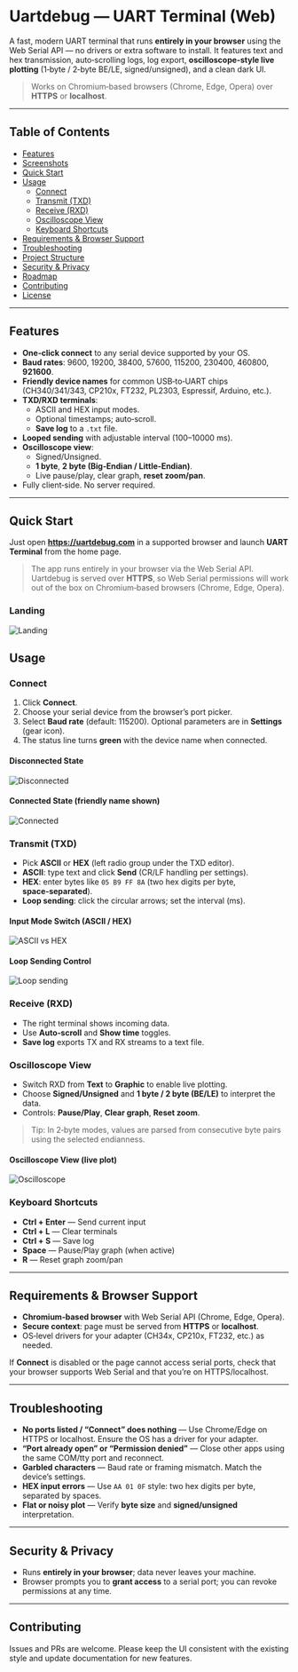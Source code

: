 # Uartdebug — UART Terminal (Web)

A fast, modern UART terminal that runs **entirely in your browser** using the Web Serial API — no drivers or extra software to install.
It features text and hex transmission, auto‑scrolling logs, log export, **oscilloscope‑style live plotting** (1‑byte / 2‑byte BE/LE, signed/unsigned), and a clean dark UI.

> Works on Chromium‑based browsers (Chrome, Edge, Opera) over **HTTPS** or **localhost**.

---

## Table of Contents

- [Features](#features)
- [Screenshots](#screenshots)
- [Quick Start](#quick-start)
- [Usage](#usage)
  - [Connect](#connect)
  - [Transmit (TXD)](#transmit-txd)
  - [Receive (RXD)](#receive-rxd)
  - [Oscilloscope View](#oscilloscope-view)
  - [Keyboard Shortcuts](#keyboard-shortcuts)
- [Requirements & Browser Support](#requirements--browser-support)
- [Troubleshooting](#troubleshooting)
- [Project Structure](#project-structure)
- [Security & Privacy](#security--privacy)
- [Roadmap](#roadmap)
- [Contributing](#contributing)
- [License](#license)

---

## Features

- **One‑click connect** to any serial device supported by your OS.
- **Baud rates**: 9600, 19200, 38400, 57600, 115200, 230400, 460800, **921600**.
- **Friendly device names** for common USB‑to‑UART chips (CH340/341/343, CP210x, FT232, PL2303, Espressif, Arduino, etc.).
- **TXD/RXD terminals**:
  - ASCII and HEX input modes.
  - Optional timestamps; auto‑scroll.
  - **Save log** to a `.txt` file.
- **Looped sending** with adjustable interval (100–10000 ms).
- **Oscilloscope view**:
  - Signed/Unsigned.
  - **1 byte**, **2 byte (Big‑Endian / Little‑Endian)**.
  - Live pause/play, clear graph, **reset zoom/pan**.
- Fully client‑side. No server required.

---

## Quick Start

Just open **https://uartdebug.com** in a supported browser and launch **UART Terminal** from the home page.

> The app runs entirely in your browser via the Web Serial API. Uartdebug is served over **HTTPS**, so Web Serial permissions will work out of the box on Chromium‑based browsers (Chrome, Edge, Opera).

### Landing

![Landing](docs/screens/landing.png)

## Usage

### Connect

1. Click **Connect**.
2. Choose your serial device from the browser’s port picker.
3. Select **Baud rate** (default: 115200). Optional parameters are in **Settings** (gear icon).
4. The status line turns **green** with the device name when connected.

#### Disconnected State

![Disconnected](docs/screens/disconnected.png)

#### Connected State (friendly name shown)

![Connected](docs/screens/connected.png)

### Transmit (TXD)

- Pick **ASCII** or **HEX** (left radio group under the TXD editor).
- **ASCII**: type text and click **Send** (CR/LF handling per settings).
- **HEX**: enter bytes like `05 B9 FF 8A` (two hex digits per byte, **space‑separated**).
- **Loop sending**: click the circular arrows; set the interval (ms).

#### Input Mode Switch (ASCII / HEX)

![ASCII vs HEX](docs/screens/ascii-hex.png)

#### Loop Sending Control

![Loop sending](docs/screens/loop-sending.png)

### Receive (RXD)

- The right terminal shows incoming data.
- Use **Auto‑scroll** and **Show time** toggles.
- **Save log** exports TX and RX streams to a text file.

### Oscilloscope View

- Switch RXD from **Text** to **Graphic** to enable live plotting.
- Choose **Signed/Unsigned** and **1 byte / 2 byte (BE/LE)** to interpret the data.
- Controls: **Pause/Play**, **Clear graph**, **Reset zoom**.

> Tip: In 2‑byte modes, values are parsed from consecutive byte pairs using the selected endianness.

#### Oscilloscope View (live plot)

![Oscilloscope](docs/screens/oscilloscope.png)

### Keyboard Shortcuts

- **Ctrl + Enter** — Send current input
- **Ctrl + L** — Clear terminals
- **Ctrl + S** — Save log
- **Space** — Pause/Play graph (when active)
- **R** — Reset graph zoom/pan

---

## Requirements & Browser Support

- **Chromium‑based browser** with Web Serial API (Chrome, Edge, Opera).
- **Secure context**: page must be served from **HTTPS** or **localhost**.
- OS‑level drivers for your adapter (CH34x, CP210x, FT232, etc.) as needed.

If **Connect** is disabled or the page cannot access serial ports, check that your browser supports Web Serial and that you’re on HTTPS/localhost.

---

## Troubleshooting

- **No ports listed / “Connect” does nothing** — Use Chrome/Edge on HTTPS or localhost. Ensure the OS has a driver for your adapter.
- **“Port already open” or “Permission denied”** — Close other apps using the same COM/tty port and reconnect.
- **Garbled characters** — Baud rate or framing mismatch. Match the device’s settings.
- **HEX input errors** — Use `AA 01 0F` style: two hex digits per byte, separated by spaces.
- **Flat or noisy plot** — Verify **byte size** and **signed/unsigned** interpretation.

---

## Security & Privacy

- Runs **entirely in your browser**; data never leaves your machine.
- Browser prompts you to **grant access** to a serial port; you can revoke permissions at any time.

---

## Contributing

Issues and PRs are welcome. Please keep the UI consistent with the existing style and update documentation for new features.

